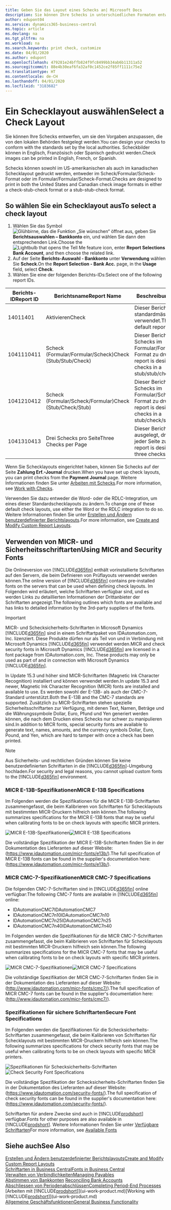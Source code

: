 ```yaml
---
title: Geben Sie das Layout eines Schecks an| Microsoft Docs
description: Sie können Ihre Schecks in unterschiedlichen Formaten entwerfen und drucken, um Standards zu entsprechen.
author: edupont04
ms.service: dynamics365-business-central
ms.topic: article
ms.devlang: na
ms.tgt_pltfrm: na
ms.workload: na
ms.search.keywords: print check, customize
ms.date: 04/01/2020
ms.author: edupont
ms.openlocfilehash: 479281e24bffb824f9fc8499bb34ab6b11311a52
ms.sourcegitcommit: 88e4b30eaf6fa32af0c1452ce2f85ff1111c75e2
ms.translationtype: HT
ms.contentlocale: de-CH
ms.lasthandoff: 04/01/2020
ms.locfileid: "3183682"
---
```

# <a name="select-a-check-layout"></a><span data-ttu-id="3409d-103">Ein Schecklayout auswählen</span><span class="sxs-lookup"><span data-stu-id="3409d-103">Select a Check Layout</span></span>
<span data-ttu-id="3409d-104">Sie können Ihre Schecks entwerfen, um sie den Vorgaben anzupassen, die von den lokalen Behörden festgelegt werden.</span><span class="sxs-lookup"><span data-stu-id="3409d-104">You can design your checks to conform with the standards set by the local authorities.</span></span> <span data-ttu-id="3409d-105">Scheckbilder können in Englisch, Französisch oder Spanisch gedruckt werden.</span><span class="sxs-lookup"><span data-stu-id="3409d-105">Check images can be printed in English, French, or Spanish.</span></span>

<span data-ttu-id="3409d-106">Schecks können sowohl im US-amerikanischen als auch im kanadischen Schecklayout gedruckt werden, entweder im Scheck/Formular/Scheck-Format oder im Formular/Formular/Scheck-Format.</span><span class="sxs-lookup"><span data-stu-id="3409d-106">Checks are designed to print in both the United States and Canadian check image formats in either a check-stub-check format or a stub-stub-check format.</span></span>

## <a name="to-select-a-check-layout"></a><span data-ttu-id="3409d-107">So wählen Sie ein Schecklayout aus</span><span class="sxs-lookup"><span data-stu-id="3409d-107">To select a check layout</span></span>
1. <span data-ttu-id="3409d-108">Wählen Sie das Symbol ![Glühbirne, das die Funktion „Sie wünschen“ öffnet](media/ui-search/search_small.png "Tell Me-Funktion") aus, geben Sie **Berichtsauswahlen – Bankkonto** ein, und wählen Sie dann den entsprechenden Link.</span><span class="sxs-lookup"><span data-stu-id="3409d-108">Choose the ![Lightbulb that opens the Tell Me feature](media/ui-search/search_small.png "Tell me what you want to do") icon, enter **Report Selections Bank Account**, and then choose the related link.</span></span>
2. <span data-ttu-id="3409d-109">Auf der Seite **Berichts-Auswahl - Bankkonto** unter **Verwendung** wählen Sie **Scheck**.</span><span class="sxs-lookup"><span data-stu-id="3409d-109">On the **Report Selection - Bank Acc.** page, in the **Usage** field, select **Check**.</span></span>
3. <span data-ttu-id="3409d-110">Wählen Sie eine der folgenden Berichts-IDs:</span><span class="sxs-lookup"><span data-stu-id="3409d-110">Select one of the following report IDs.</span></span>

| <span data-ttu-id="3409d-111">Berichts-ID</span><span class="sxs-lookup"><span data-stu-id="3409d-111">Report ID</span></span> | <span data-ttu-id="3409d-112">Berichtsname</span><span class="sxs-lookup"><span data-stu-id="3409d-112">Report Name</span></span> | <span data-ttu-id="3409d-113">Beschreibung</span><span class="sxs-lookup"><span data-stu-id="3409d-113">Description</span></span> |
| --- | --- | --- |
| <span data-ttu-id="3409d-114">1401</span><span class="sxs-lookup"><span data-stu-id="3409d-114">1401</span></span> |<span data-ttu-id="3409d-115">Aktivieren</span><span class="sxs-lookup"><span data-stu-id="3409d-115">Check</span></span> |<span data-ttu-id="3409d-116">Dieser Bericht wird standardmässig verwendet.</span><span class="sxs-lookup"><span data-stu-id="3409d-116">This is the default report.</span></span> |
| <span data-ttu-id="3409d-117">10411</span><span class="sxs-lookup"><span data-stu-id="3409d-117">10411</span></span> |<span data-ttu-id="3409d-118">Scheck (Formular/Formular/Scheck)</span><span class="sxs-lookup"><span data-stu-id="3409d-118">Check (Stub/Stub/Check)</span></span> |<span data-ttu-id="3409d-119">Dieser Bericht dient dazu, Schecks im Formular/Formular/Scheck-Format zu drucken.</span><span class="sxs-lookup"><span data-stu-id="3409d-119">This report is designed to print checks in a stub/stub/check format.</span></span> |
| <span data-ttu-id="3409d-120">10412</span><span class="sxs-lookup"><span data-stu-id="3409d-120">10412</span></span> |<span data-ttu-id="3409d-121">Scheck (Formular/Scheck/Formular)</span><span class="sxs-lookup"><span data-stu-id="3409d-121">Check (Stub/Check/Stub)</span></span> |<span data-ttu-id="3409d-122">Dieser Bericht dient dazu, Schecks im Formular/Scheck/Formular-Format zu drucken.</span><span class="sxs-lookup"><span data-stu-id="3409d-122">This report is designed to print checks in a stub/check/stub format.</span></span> |
| <span data-ttu-id="3409d-123">10413</span><span class="sxs-lookup"><span data-stu-id="3409d-123">10413</span></span> |<span data-ttu-id="3409d-124">Drei Schecks pro Seite</span><span class="sxs-lookup"><span data-stu-id="3409d-124">Three Checks per Page</span></span> |<span data-ttu-id="3409d-125">Dieser Bericht ist dafür ausgelegt, drei Schecks auf jeder Seite zu drucken.</span><span class="sxs-lookup"><span data-stu-id="3409d-125">This report is designed to print three checks on each page.</span></span> |

<span data-ttu-id="3409d-126">Wenn Sie Schecklayouts eingerichtet haben, können Sie Schecks auf der Seite **Zahlung Erf.-Journal** drucken.</span><span class="sxs-lookup"><span data-stu-id="3409d-126">When you have set up check layouts, you can print checks from the **Payment Journal** page.</span></span> <span data-ttu-id="3409d-127">Weitere Informationen finden Sie unter [Arbeiten mit Schecks](payables-how-work-checks.md).</span><span class="sxs-lookup"><span data-stu-id="3409d-127">For more information, see [Work with Checks](payables-how-work-checks.md).</span></span>

<span data-ttu-id="3409d-128">Verwenden Sie dazu entweder die Word- oder die RDLC-Integration, um eines dieser Standardschecklayouts zu ändern.</span><span class="sxs-lookup"><span data-stu-id="3409d-128">To change one of these default check layouts, use either the Word or the RDLC integration to do so.</span></span> <span data-ttu-id="3409d-129">Weitere Informationen finden Sie unter [Erstellen und Ändern benutzerdefinierter Berichtslayouts](ui-how-create-custom-report-layout.md).</span><span class="sxs-lookup"><span data-stu-id="3409d-129">For more information, see [Create and Modify Custom Report Layouts](ui-how-create-custom-report-layout.md).</span></span>

## <a name="using-micr-and-security-fonts"></a><span data-ttu-id="3409d-130">Verwenden von MICR- und Sicherheitsschriftarten</span><span class="sxs-lookup"><span data-stu-id="3409d-130">Using MICR and Security Fonts</span></span>
<span data-ttu-id="3409d-131">Die Onlineversion von [!INCLUDE[d365fin](includes/d365fin_md.md)] enthält vorinstallierte Schriftarten auf den Servern, die beim Definieren von Prüflayouts verwendet werden können.</span><span class="sxs-lookup"><span data-stu-id="3409d-131">The online version of [!INCLUDE[d365fin](includes/d365fin_md.md)] contains pre-installed fonts on the servers that can be used when defining check layouts.</span></span> <span data-ttu-id="3409d-132">Im Folgenden wird erläutert, welche Schriftarten verfügbar sind, und es werden Links zu detaillierten Informationen der Drittanbieter der Schriftarten angezeigt.</span><span class="sxs-lookup"><span data-stu-id="3409d-132">The following outlines which fonts are available and has links to detailed information by the 3rd-party suppliers of the fonts.</span></span>

> [!Important]
> <span data-ttu-id="3409d-133">MICR- und Schecksicherheits-Schriftarten in Microsoft Dynamics [!INCLUDE[d365fin](includes/d365fin_md.md)] sind in einem Schriftartpaket von IDAutomation.com, Inc. lizenziert. Diese Produkte dürfen nur als Teil von und in Verbindung mit Microsoft Dynamics [!INCLUDE[d365fin](includes/d365fin_md.md)] verwendet werden.</span><span class="sxs-lookup"><span data-stu-id="3409d-133">MICR and check security fonts in Microsoft Dynamics [!INCLUDE[d365fin](includes/d365fin_md.md)] are licensed in a font package from IDAutomation.com, Inc. These products may only be used as part of and in connection with Microsoft Dynamics [!INCLUDE[d365fin](includes/d365fin_md.md)].</span></span>

<span data-ttu-id="3409d-134">In Update 15.3 und höher sind MICR-Schriftarten (Magnetic Ink Character Recognition) installiert und können verwendet werden.</span><span class="sxs-lookup"><span data-stu-id="3409d-134">In update 15.3 and newer, Magnetic Ink Character Recognition (MICR) fonts are installed and available to use.</span></span> <span data-ttu-id="3409d-135">Es werden sowohl der E-13B- als auch der CMC-7-Standard unterstützt.</span><span class="sxs-lookup"><span data-stu-id="3409d-135">Both the E-13B and the CMC-7 standards are supported.</span></span> <span data-ttu-id="3409d-136">Zusätzlich zu MICR-Schriftarten stehen spezielle Sicherheitsschriftarten zur Verfügung, mit denen Text, Namen, Beträge und die Währungssymbole Dollar, Euro, Pfund und Yen generiert werden können, die nach dem Drucken eines Schecks nur schwer zu manipulieren sind.</span><span class="sxs-lookup"><span data-stu-id="3409d-136">In addition to MICR fonts, special security fonts are available to generate text, names, amounts, and the currency symbols Dollar, Euro, Pound, and Yen, which are hard to tamper with once a check has been printed.</span></span>

> [!NOTE]
> <span data-ttu-id="3409d-137">Aus Sicherheits- und rechtlichen Gründen können Sie keine benutzerdefinierten Schriftarten in die [!INCLUDE[d365fin](includes/d365fin_md.md)]-Umgebung hochladen.</span><span class="sxs-lookup"><span data-stu-id="3409d-137">For security and legal reasons, you cannot upload custom fonts to the [!INCLUDE[d365fin](includes/d365fin_md.md)] environment.</span></span>

### <a name="micr-e-13b-specifications"></a><span data-ttu-id="3409d-138">MICR E-13B-Spezifikationen</span><span class="sxs-lookup"><span data-stu-id="3409d-138">MICR E-13B Specifications</span></span>
<span data-ttu-id="3409d-139">Im Folgenden werden die Spezifikationen für die MICR E-13B-Schriftarten zusammengefasst, die beim Kalibrieren von Schriftarten für Schecklayouts mit bestimmten MICR-Druckern hilfreich sein können.</span><span class="sxs-lookup"><span data-stu-id="3409d-139">The following summarizes specifications for the MICR E-13B fonts that may be useful when calibrating fonts to be on check layouts with specific MICR printers.</span></span>

<span data-ttu-id="3409d-140">![MICR E-13B-Spezifikationen](media/font_MICR_E-13B_Specifications.png "MICR E-13B-Spezifikationen")</span><span class="sxs-lookup"><span data-stu-id="3409d-140">![MICR E-13B Specifications](media/font_MICR_E-13B_Specifications.png "MICR E-13B Specifications")</span></span>

<span data-ttu-id="3409d-141">Die vollständige Spezifikation der MICR E-13B-Schriftarten finden Sie in der Dokumentation des Lieferanten auf dieser Website: (https://www.idautomation.com/micr-fonts/e13b/).</span><span class="sxs-lookup"><span data-stu-id="3409d-141">The full specification of MICR E-13B fonts can be found in the supplier's documentation here: (https://www.idautomation.com/micr-fonts/e13b/).</span></span>

### <a name="micr-cmc-7-specifications"></a><span data-ttu-id="3409d-142">MICR CMC-7-Spezifikationen</span><span class="sxs-lookup"><span data-stu-id="3409d-142">MICR CMC-7 Specifications</span></span>
<span data-ttu-id="3409d-143">Die folgenden CMC-7-Schriftarten sind in [!INCLUDE[d365fin](includes/d365fin_md.md)] online verfügbar:</span><span class="sxs-lookup"><span data-stu-id="3409d-143">The following CMC-7 fonts are available in [!INCLUDE[d365fin](includes/d365fin_md.md)] online:</span></span>

- <span data-ttu-id="3409d-144">IDAutomationCMC7</span><span class="sxs-lookup"><span data-stu-id="3409d-144">IDAutomationCMC7</span></span>
- <span data-ttu-id="3409d-145">IDAutomationCMC7n10</span><span class="sxs-lookup"><span data-stu-id="3409d-145">IDAutomationCMC7n10</span></span>
- <span data-ttu-id="3409d-146">IDAutomationCMC7n25</span><span class="sxs-lookup"><span data-stu-id="3409d-146">IDAutomationCMC7n25</span></span>
-   <span data-ttu-id="3409d-147">IDAutomationCMC7n40</span><span class="sxs-lookup"><span data-stu-id="3409d-147">IDAutomationCMC7n40</span></span>

<span data-ttu-id="3409d-148">Im Folgenden werden die Spezifikationen für die MICR CMC-7-Schriftarten zusammengefasst, die beim Kalibrieren von Schriftarten für Schecklayouts mit bestimmten MICR-Druckern hilfreich sein können.</span><span class="sxs-lookup"><span data-stu-id="3409d-148">The following summarizes specifications for the MICR CMC-7 fonts that may be useful when calibrating fonts to be on check layouts with specific MICR printers.</span></span>

<span data-ttu-id="3409d-149">![MICR CMC-7-Spezifikationen](media/font_MICR_CMC-7_Specifications.png "MICR CMC-7-Spezifikationen")</span><span class="sxs-lookup"><span data-stu-id="3409d-149">![MICR CMC-7 Specifications](media/font_MICR_CMC-7_Specifications.png "MICR CMC-7 Specifications")</span></span>

<span data-ttu-id="3409d-150">Die vollständige Spezifikation der MICR CMC-7-Schriftarten finden Sie in der Dokumentation des Lieferanten auf dieser Website: (http://www.idautomation.com/micr-fonts/cmc7/).</span><span class="sxs-lookup"><span data-stu-id="3409d-150">The full specification of MICR CMC-7 fonts can be found in the supplier's documentation here: (http://www.idautomation.com/micr-fonts/cmc7/).</span></span>

### <a name="secure-font-specifications"></a><span data-ttu-id="3409d-151">Spezifikationen für sichere Schriftarten</span><span class="sxs-lookup"><span data-stu-id="3409d-151">Secure Font Specifications</span></span>
<span data-ttu-id="3409d-152">Im Folgenden werden die Spezifikationen für die Schecksicherheits-Schriftarten zusammengefasst, die beim Kalibrieren von Schriftarten für Schecklayouts mit bestimmten MICR-Druckern hilfreich sein können.</span><span class="sxs-lookup"><span data-stu-id="3409d-152">The following summarizes specifications for check security fonts that may be useful when calibrating fonts to be on check layouts with specific MICR printers.</span></span>

<span data-ttu-id="3409d-153">![Spezifikationen für Schecksicherheits-Schriftarten](media/font_check-security-font_Specifications.png "Spezifikationen für Schecksicherheits-Schriftarten")</span><span class="sxs-lookup"><span data-stu-id="3409d-153">![Check Security Font Specifications](media/font_check-security-font_Specifications.png "Check Security Font Specifications")</span></span>

<span data-ttu-id="3409d-154">Die vollständige Spezifikation der Schecksicherheits-Schriftarten finden Sie in der Dokumentation des Lieferanten auf dieser Website: (https://www.idautomation.com/security-fonts/).</span><span class="sxs-lookup"><span data-stu-id="3409d-154">The full specification of check security fonts can be found in the supplier's documentation here: (https://www.idautomation.com/security-fonts/).</span></span>

<span data-ttu-id="3409d-155">Schriftarten für andere Zwecke sind auch in [!INCLUDE[prodshort](includes/prodshort.md)] verfügbar.</span><span class="sxs-lookup"><span data-stu-id="3409d-155">Fonts for other purposes are also available in [!INCLUDE[prodshort](includes/prodshort.md)].</span></span> <span data-ttu-id="3409d-156">Weitere Informationen finden Sie unter [Verfügbare Schriftarten](ui-fonts.md)</span><span class="sxs-lookup"><span data-stu-id="3409d-156">For more information, see [Available Fonts](ui-fonts.md)</span></span>

## <a name="see-also"></a><span data-ttu-id="3409d-157">Siehe auch</span><span class="sxs-lookup"><span data-stu-id="3409d-157">See Also</span></span>
[<span data-ttu-id="3409d-158">Erstellen und Ändern benutzerdefinierter Berichtslayouts</span><span class="sxs-lookup"><span data-stu-id="3409d-158">Create and Modify Custom Report Layouts</span></span>](ui-how-create-custom-report-layout.md)  
[<span data-ttu-id="3409d-159">Schriftarten in Business Central</span><span class="sxs-lookup"><span data-stu-id="3409d-159">Fonts in Business Central</span></span>](ui-fonts.md)  
[<span data-ttu-id="3409d-160">Verwalten von Verbindlichkeiten</span><span class="sxs-lookup"><span data-stu-id="3409d-160">Managing Payables</span></span>](payables-manage-payables.md)  
<span data-ttu-id="3409d-161">[Abstimmen von Bankkonten](bank-manage-bank-accounts.md) </span><span class="sxs-lookup"><span data-stu-id="3409d-161">[Reconciling Bank Accounts](bank-manage-bank-accounts.md) </span></span>  
[<span data-ttu-id="3409d-162">Abschliessen von Periodenabschlüssen</span><span class="sxs-lookup"><span data-stu-id="3409d-162">Completing Period-End Processes</span></span>](year-how-complete-period-end-processes.md)  
<span data-ttu-id="3409d-163">[Arbeiten mit [!INCLUDE[prodshort](includes/prodshort.md)]](ui-work-product.md)</span><span class="sxs-lookup"><span data-stu-id="3409d-163">[Working with [!INCLUDE[prodshort](includes/prodshort.md)]](ui-work-product.md)</span></span>  
[<span data-ttu-id="3409d-164">Allgemeine Geschäftsfunktionen</span><span class="sxs-lookup"><span data-stu-id="3409d-164">General Business Functionality</span></span>](ui-across-business-areas.md)
